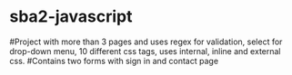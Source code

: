 # sba2-javascript
#Project with more than 3 pages and uses regex for validation, select for drop-down menu, 10 different css tags, uses internal, inline and external css.
#Contains two forms with sign in and contact page

